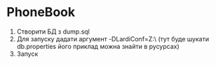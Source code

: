 # PhoneBook
1. Створити БД з dump.sql
2. Для запуску дадати аргумент -DLardiConf=Z:\ (тут буде шукати db.properties його приклад можна знайти в русурсах)
3. Запуск
